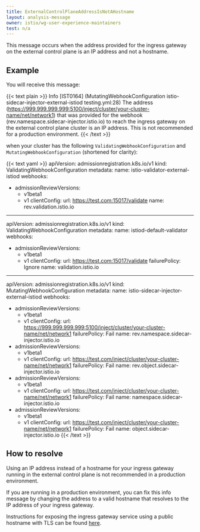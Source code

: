 ```yaml
---
title: ExternalControlPlaneAddressIsNotAHostname
layout: analysis-message
owner: istio/wg-user-experience-maintainers
test: n/a
---
```


This message occurs when the address provided for the ingress gateway on the external control plane is an IP address and not a hostname.

## Example

You will receive this message:

{{< text plain >}}
Info [IST0164] (MutatingWebhookConfiguration istio-sidecar-injector-external-istiod testing.yml:28) The address (https://999.999.999.999:5100/inject/cluster/your-cluster-name/net/network1) that was provided for the webhook (rev.namespace.sidecar-injector.istio.io) to reach the ingress gateway on the external control plane cluster is an IP address. This is not recommended for a production environment.
{{< /text >}}

when your cluster has the following `ValidatingWebhookConfiguration` and `MutatingWebhookConfiguration` (shortened for clarity):

{{< text yaml >}}
apiVersion: admissionregistration.k8s.io/v1
kind: ValidatingWebhookConfiguration
metadata:
  name: istio-validator-external-istiod
webhooks:
- admissionReviewVersions:
  - v1beta1
  - v1
  clientConfig:
    url: https://test.com:15017/validate
  name: rev.validation.istio.io

---
apiVersion: admissionregistration.k8s.io/v1
kind: ValidatingWebhookConfiguration
metadata:
  name: istiod-default-validator
webhooks:
- admissionReviewVersions:
  - v1beta1
  - v1
  clientConfig:
    url: https://test.com:15017/validate
  failurePolicy: Ignore
  name: validation.istio.io

---
apiVersion: admissionregistration.k8s.io/v1
kind: MutatingWebhookConfiguration
metadata:
  name: istio-sidecar-injector-external-istiod
webhooks:
- admissionReviewVersions:
  - v1beta1
  - v1
  clientConfig:
    url: https://999.999.999.999:5100/inject/cluster/your-cluster-name/net/network1
  failurePolicy: Fail
  name: rev.namespace.sidecar-injector.istio.io
- admissionReviewVersions:
  - v1beta1
  - v1
  clientConfig:
    url: https://test.com/inject/cluster/your-cluster-name/net/network1
  failurePolicy: Fail
  name: rev.object.sidecar-injector.istio.io
- admissionReviewVersions:
  - v1beta1
  - v1
  clientConfig:
    url: https://test.com/inject/cluster/your-cluster-name/net/network1
  failurePolicy: Fail
  name: namespace.sidecar-injector.istio.io
- admissionReviewVersions:
  - v1beta1
  - v1
  clientConfig:
    url: https://test.com/inject/cluster/your-cluster-name/net/network1
  failurePolicy: Fail
  name: object.sidecar-injector.istio.io
{{< /text >}}

## How to resolve

Using an IP address instead of a hostname for your ingress gateway running in the external control plane is not recommended in a production environment.

If you are running in a production environment, you can fix this info message by changing the address to a valid hostname that resolves to the IP address of your ingress gateway.

Instructions for exposing the ingress gateway service using a public hostname with TLS can be found [here](/es/docs/setup/install/external-controlplane/#set-up-a-gateway-in-the-external-cluster).
